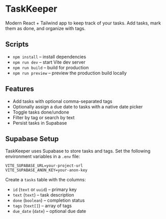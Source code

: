 # TaskKeeper

Modern React + Tailwind app to keep track of your tasks. Add tasks, mark them as done, and organize with tags.

## Scripts

- `npm install` – install dependencies
- `npm run dev` – start Vite dev server
- `npm run build` – build for production
- `npm run preview` – preview the production build locally

## Features

- Add tasks with optional comma-separated tags
- Optionally assign a due date to tasks with a native date picker
- Toggle tasks done/undone
- Filter by tag or search by text
- Persist tasks in Supabase

## Supabase Setup

TaskKeeper uses Supabase to store tasks and tags. Set the following environment variables in a `.env` file:

```
VITE_SUPABASE_URL=your-project-url
VITE_SUPABASE_ANON_KEY=your-anon-key
```

Create a `tasks` table with the columns:

- `id` (`text` or `uuid`) – primary key
- `text` (`text`) – task description
- `done` (`boolean`) – completion status
- `tags` (`text[]`) – array of tags
- `due_date` (`date`) – optional due date

